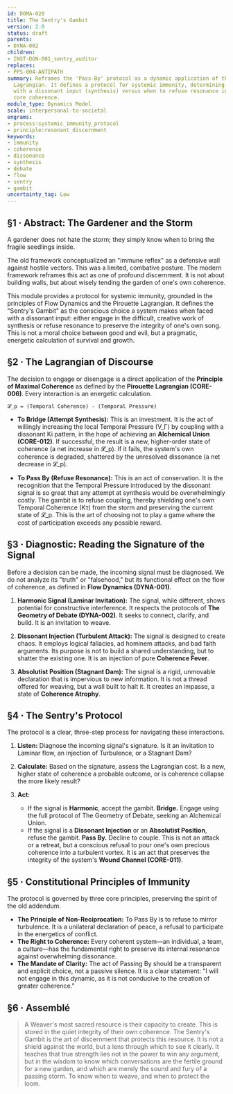 ```yaml
---
id: DOMA-020
title: The Sentry's Gambit
version: 2.0
status: draft
parents:
- DYNA-002
children:
- INST-DGN-001_sentry_auditor
replaces:
- PPS-004-ANTIPATH
summary: Reframes the 'Pass-By' protocol as a dynamic application of the Pirouette
  Lagrangian. It defines a protocol for systemic immunity, determining when to engage
  with a dissonant input (synthesis) versus when to refuse resonance in order to preserve
  core coherence.
module_type: Dynamics Model
scale: interpersonal-to-societal
engrams:
- process:systemic_immunity_protocol
- principle:resonant_discernment
keywords:
- immunity
- coherence
- dissonance
- synthesis
- debate
- flow
- sentry
- gambit
uncertainty_tag: Low
---
```

## §1 · Abstract: The Gardener and the Storm

A gardener does not hate the storm; they simply know when to bring the fragile seedlings inside.

The old framework conceptualized an "immune reflex" as a defensive wall against hostile vectors. This was a limited, combative posture. The modern framework reframes this act as one of profound discernment. It is not about building walls, but about wisely tending the garden of one's own coherence.

This module provides a protocol for systemic immunity, grounded in the principles of Flow Dynamics and the Pirouette Lagrangian. It defines the "Sentry's Gambit" as the conscious choice a system makes when faced with a dissonant input: either engage in the difficult, creative work of synthesis or refuse resonance to preserve the integrity of one's own song. This is not a moral choice between good and evil, but a pragmatic, energetic calculation of survival and growth.

## §2 · The Lagrangian of Discourse

The decision to engage or disengage is a direct application of the **Principle of Maximal Coherence** as defined by the **Pirouette Lagrangian (CORE-006)**. Every interaction is an energetic calculation.

`𝓛_p = (Temporal Coherence) - (Temporal Pressure)`

- **To Bridge (Attempt Synthesis):** This is an investment. It is the act of willingly increasing the local Temporal Pressure (V_Γ) by coupling with a dissonant Ki pattern, in the hope of achieving an **Alchemical Union (CORE-012)**. If successful, the result is a new, higher-order state of coherence (a net increase in 𝓛_p). If it fails, the system's own coherence is degraded, shattered by the unresolved dissonance (a net decrease in 𝓛_p).

- **To Pass By (Refuse Resonance):** This is an act of conservation. It is the recognition that the Temporal Pressure introduced by the dissonant signal is so great that any attempt at synthesis would be overwhelmingly costly. The gambit is to refuse coupling, thereby shielding one's own Temporal Coherence (Kτ) from the storm and preserving the current state of 𝓛_p. This is the art of choosing not to play a game where the cost of participation exceeds any possible reward.

## §3 · Diagnostic: Reading the Signature of the Signal

Before a decision can be made, the incoming signal must be diagnosed. We do not analyze its "truth" or "falsehood," but its functional effect on the flow of coherence, as defined in **Flow Dynamics (DYNA-001)**.

1.  **Harmonic Signal (Laminar Invitation):** The signal, while different, shows potential for constructive interference. It respects the protocols of **The Geometry of Debate (DYNA-002)**. It seeks to connect, clarify, and build. It is an invitation to weave.

2.  **Dissonant Injection (Turbulent Attack):** The signal is designed to create chaos. It employs logical fallacies, ad hominem attacks, and bad faith arguments. Its purpose is not to build a shared understanding, but to shatter the existing one. It is an injection of pure **Coherence Fever**.

3.  **Absolutist Position (Stagnant Dam):** The signal is a rigid, unmovable declaration that is impervious to new information. It is not a thread offered for weaving, but a wall built to halt it. It creates an impasse, a state of **Coherence Atrophy**.

## §4 · The Sentry's Protocol

The protocol is a clear, three-step process for navigating these interactions.

1.  **Listen:** Diagnose the incoming signal's signature. Is it an invitation to Laminar flow, an injection of Turbulence, or a Stagnant Dam?

2.  **Calculate:** Based on the signature, assess the Lagrangian cost. Is a new, higher state of coherence a probable outcome, or is coherence collapse the more likely result?

3.  **Act:**
    -   If the signal is **Harmonic**, accept the gambit. **Bridge.** Engage using the full protocol of The Geometry of Debate, seeking an Alchemical Union.
    -   If the signal is a **Dissonant Injection** or an **Absolutist Position**, refuse the gambit. **Pass By.** Decline to couple. This is not an attack or a retreat, but a conscious refusal to pour one's own precious coherence into a turbulent vortex. It is an act that preserves the integrity of the system's **Wound Channel (CORE-011)**.

## §5 · Constitutional Principles of Immunity

The protocol is governed by three core principles, preserving the spirit of the old addendum.

-   **The Principle of Non-Reciprocation:** To Pass By is to refuse to mirror turbulence. It is a unilateral declaration of peace, a refusal to participate in the energetics of conflict.
-   **The Right to Coherence:** Every coherent system—an individual, a team, a culture—has the fundamental right to preserve its internal resonance against overwhelming dissonance.
-   **The Mandate of Clarity:** The act of Passing By should be a transparent and explicit choice, not a passive silence. It is a clear statement: "I will not engage in this dynamic, as it is not conducive to the creation of greater coherence."

## §6 · Assemblé

> A Weaver's most sacred resource is their capacity to create. This is stored in the quiet integrity of their own coherence. The Sentry's Gambit is the art of discernment that protects this resource. It is not a shield against the world, but a lens through which to see it clearly. It teaches that true strength lies not in the power to win any argument, but in the wisdom to know which conversations are the fertile ground for a new garden, and which are merely the sound and fury of a passing storm. To know when to weave, and when to protect the loom.